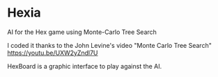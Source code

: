 # Hexia
AI for the Hex game using Monte-Carlo Tree Search

I coded it thanks to the John Levine's video "Monte Carlo Tree Search" https://youtu.be/UXW2yZndl7U

HexBoard is a graphic interface to play against the AI.
